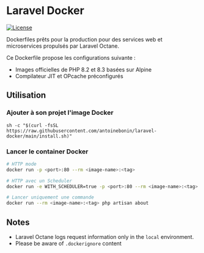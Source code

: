 # Laravel Docker
<a href="/LICENSE"><img alt="License" src="https://img.shields.io/github/license/antoinebonin/laravel-docker"></a>

Dockerfiles prêts pour la production pour des services web et microservices propulsés par Laravel Octane.

Ce Dockerfile propose les configurations suivante :
- Images officielles de PHP 8.2 et 8.3 basées sur Alpine
- Compilateur JIT et OPcache préconfigurés

## Utilisation

### Ajouter à son projet l'image Docker

```shell
sh -c "$(curl -fsSL https://raw.githubusercontent.com/antoinebonin/laravel-docker/main/install.sh)"
```

### Lancer le container Docker

```bash
# HTTP mode
docker run -p <port>:80 --rm <image-name>:<tag>

# HTTP avec un Scheduler
docker run -e WITH_SCHEDULER=true -p <port>:80 --rm <image-name>:<tag>

# Lancer uniquement une commande
docker run --rm <image-name>:<tag> php artisan about
```

## Notes

- Laravel Octane logs request information only in the `local` environment.
- Please be aware of `.dockerignore` content
